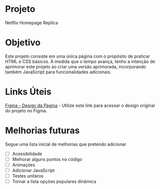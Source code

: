 # Projeto
Netflix Homepage Replica

# Objetivo
Este projeto consiste em uma única página com o propósito de praticar HTML e CSS básicos. À medida que o tempo avança, tenho a intenção de aprimorar este projeto ao criar uma versão aprimorada, incorporando também JavaScript para funcionalidades adicionais.

# Links Úteis
[Figma - Design da Página](https://www.figma.com/file/F9q4oemFzW5FNJ90VEY7Sp/Netflix_Homepage-(Community)?type=design&node-id=2-2&mode=design&t=BXv95RicSgxqExTz-0) - Utilize este link para acessar o design original do projeto no Figma.

# Melhorias futuras
Segue uma lista inicial de melhorias que pretendo adicionar
- [ ] Acessibilidade
- [ ] Melhorar alguns pontos no código
- [ ] Animações
- [ ] Adicionar JavaScript
- [ ] Testes unitáros
- [ ] Tornar a lista opções populares dinâmica